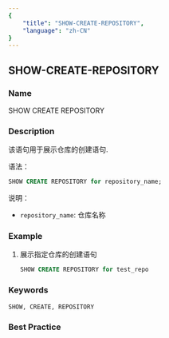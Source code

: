 ```yaml
---
{
    "title": "SHOW-CREATE-REPOSITORY",
    "language": "zh-CN"
}
---
```


<!--
Licensed to the Apache Software Foundation (ASF) under one
or more contributor license agreements.  See the NOTICE file
distributed with this work for additional information
regarding copyright ownership.  The ASF licenses this file
to you under the Apache License, Version 2.0 (the
"License"); you may not use this file except in compliance
with the License.  You may obtain a copy of the License at

  http://www.apache.org/licenses/LICENSE-2.0

Unless required by applicable law or agreed to in writing,
software distributed under the License is distributed on an
"AS IS" BASIS, WITHOUT WARRANTIES OR CONDITIONS OF ANY
KIND, either express or implied.  See the License for the
specific language governing permissions and limitations
under the License.
-->

## SHOW-CREATE-REPOSITORY

### Name

SHOW CREATE REPOSITORY

### Description

该语句用于展示仓库的创建语句.

语法：

```sql
SHOW CREATE REPOSITORY for repository_name;
```

说明：
- `repository_name`: 仓库名称

### Example

1. 展示指定仓库的创建语句

   ```sql
   SHOW CREATE REPOSITORY for test_repo
   ```

### Keywords

    SHOW, CREATE, REPOSITORY

### Best Practice

